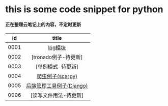 # this is some code snippet for python

#### 正在整理云笔记上的内容，不定时更新

|id|title|
|:---:|:---:|
|0001|[log模块](https://github.com/lyx003288/python/blob/master/0001.log.py)|
|0002|[tronado例子-待更新]|
|0003|[单例模式-待更新]|
|0004|[爬虫例子(scarpy)](https://github.com/lyx003288/python/tree/master/0004.web_parse)|
|0005|[后端管理工具例子(Django)](https://github.com/lyx003288/python/tree/master/0005.backend_admin)|
|0006|[读写文件用法-待更新]|
